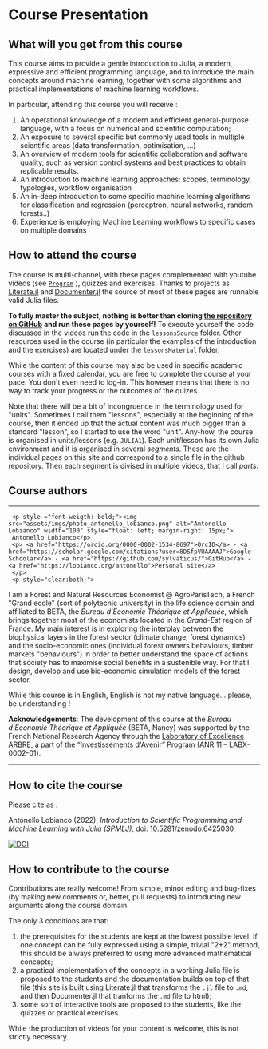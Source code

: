 
# Course Presentation


## What will you get from this course

This course aims to provide a gentle introduction to Julia, a modern, expressive and efficient programming language, and to introduce the main concepts around machine learning, together with some algorithms and practical implementations of machine learning workflows.

In particular, attending this course you will receive : 
1. An operational knowledge of a modern and efficient general-purpose language, with a focus on numerical and scientific computation;
2. An exposure to several specific but commonly used tools in multiple scientific areas (data transformation, optimisation, ...)
3. An overview of modern tools for scientific collaboration and software quality, such as version control systems and best practices to obtain replicable results.
4. An introduction to machine learning approaches: scopes, terminology, typologies, workflow organisation
5. An in-deep introduction to some specific machine learning algorithms for classification and regression (perceptron, neural networks, random forests..)
6. Experience is employing Machine Learning workflows to specific cases on multiple domains

## How to attend the course

The course is multi-channel, with these pages complemented with youtube videos (see [`Program`](@ref) ), quizzes and exercises. Thanks to projects as [Literate.jl](https://github.com/fredrikekre/Literate.jl) and [Documenter.jl](https://github.com/JuliaDocs/Documenter.jl) the source of most of these pages are runnable valid Julia files.

**To fully master the subject, nothing is better than cloning [the repository on GitHub](https://github.com/sylvaticus/SPMLJ) and run these pages by yourself!**
To execute yourself the code discussed in the videos run the code in the `lessonsSource` folder.
Other resources used in the course (in particular the examples of the introduction and the exercises) are located under the `lessonsMaterial` folder.

While the content of this course may also be used in specific academic courses with a fixed calendar, you are free to complete the course at your pace. You don't even need to log-in. This however means that there is no way to track your progress or the outcomes of the quizes.

Note that there will be a bit of incongruence in the terminology used for "units". Sometimes I call them "lessons", especially at the beginning of the course, then it ended up that the actual content was much bigger than a standard "lesson", so I started to use the word "unit".
Any-how, the course is organised in units/lessons (e.g. `JULIA1`). Each unit/lesson has its own Julia environment and it is organised in several _segments_. These are the individual pages on this site and correspond to a single file in the github repository. Then each segment is divised in multiple videos, that I call _parts_.


## Course authors

-----

```@raw html
 <p style ="font-weigth: bold;"><img src="assets/imgs/photo_antonello_lobianco.png" alt="Antonello Lobianco" width="100" style="float: left; margin-right: 15px;"> 
 Antonello Lobianco</p>
 <p> <a href="https://orcid.org/0000-0002-1534-8697">OrcID</a> - <a href="https://scholar.google.com/citations?user=8DSfpVUAAAAJ">Google Schoolar</a> - <a href="https://github.com/sylvaticus/">GitHub</a> - <a href="https://lobianco.org/antonello">Personal site</a>
 </p>
 <p style="clear:both;">
```


I am a Forest and Natural Resources Economist @ AgroParisTech, a French "Grand ecole" (sort of polytecnic university) in the life science domain and affiliated to BETA, the _Bureau d'Économie Théorique et Appliquée_, which brings together most of the economists located in the _Grand-Est_ region of France.
My main interest is in exploring the interplay between the biophysical layers in the forest sector (climate change, forest dynamics) and the socio-economic ones (individual forest owners behaviours, timber markets "behaviours") in order to better understand the space of actions that society has to maximise social benefits in a sustenible way. For that I design, develop and use bio-economic simulation models of the forest sector.

While this course is in English, English is not my native language... please, be understanding !

**Acknowledgements**: The development of this course at the _Bureau d'Economie Théorique et Appliquée_ (BETA, Nancy) was supported by the French National Research Agency through the [Laboratory of Excellence ARBRE](http://mycor.nancy.inra.fr/ARBRE/), a part of the “Investissements d'Avenir” Program (ANR 11 – LABX-0002-01).

-----

## How to cite the course

Please cite as :

Antonello Lobianco (2022), _Introduction to Scientific Programming and Machine
Learning with Julia (SPMLJ)_, doi: [10.5281/zenodo.6425030](https://doi.org/10.5281/zenodo.6425030)

[![DOI](https://zenodo.org/badge/429458515.svg)](https://zenodo.org/badge/latestdoi/429458515)




## How to contribute to the course

Contributions are really welcome! From simple, minor editing and bug-fixes (by making new comments or, better, pull requests) to introducing new arguments along the course domain.

The only 3 conditions are that:
1. the prerequisites for the students are kept at the lowest possible level. If one concept can be fully expressed using a simple, trivial "2+2" method, this should be always preferred to using more advanced mathematical concepts;
2. a practical implementation of the concepts in a working Julia file is proposed to the students and the documentation builds on top of that file (this site is built using Literate.jl that transforms the `.jl` file to `.md`, and then Documenter.jl that tranforms the `.md` file to html);
3. some sort of interactive tools are proposed to the students, like the quizzes or  practical exercises.

While the production of videos for your content is welcome, this is not strictly necessary.

